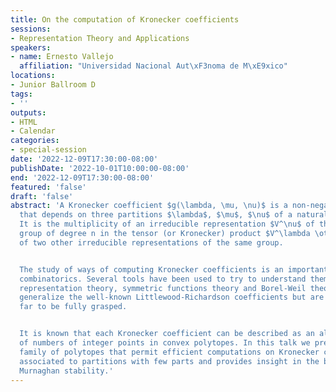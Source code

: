 ```yaml
---
title: On the computation of Kronecker coefficients
sessions:
- Representation Theory and Applications
speakers:
- name: Ernesto Vallejo
  affiliation: "Universidad Nacional Aut\xF3noma de M\xE9xico"
locations:
- Junior Ballroom D
tags:
- ''
outputs:
- HTML
- Calendar
categories:
- special-session
date: '2022-12-09T17:30:00-08:00'
publishDate: '2022-10-01T10:00:00-08:00'
end: '2022-12-09T17:30:00-08:00'
featured: 'false'
draft: 'false'
abstract: 'A Kronecker coefficient $g(\lambda, \mu, \nu)$ is a non-negative integer
  that depends on three partitions $\lambda$, $\mu$, $\nu$ of a natural number $n$.
  It is the multiplicity of an irreducible representation $V^\nu$ of the symmetric
  group of degree n in the tensor (or Kronecker) product $V^\lambda \otimes V^\mu$
  of two other irreducible representations of the same group.


  The study of ways of computing Kronecker coefficients is an important topic on algebraic
  combinatorics. Several tools have been used to try to understand them, notably from
  representation theory, symmetric functions theory and Borel-Weil theory. These numbers
  generalize the well-known Littlewood-Richardson coefficients but are still very
  far to be fully grasped.


  It is known that each Kronecker coefficient can be described as an alternating sum
  of numbers of integer points in convex polytopes. In this talk we present a new
  family of polytopes that permit efficient computations on Kronecker coefficients
  associated to partitions with few parts and provides insight in the behavior of
  Murnaghan stability.'
---
```

